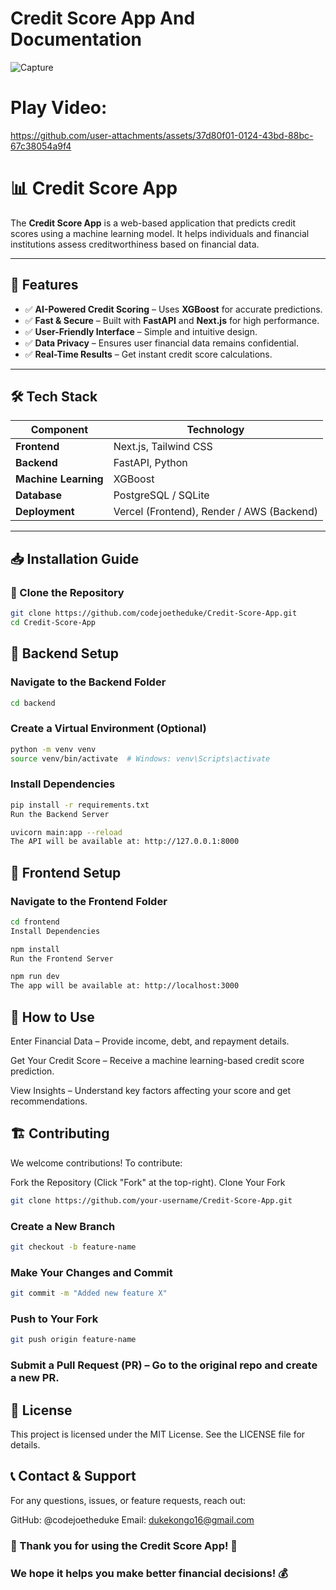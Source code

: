 # Credit Score App And Documentation

![Capture](https://github.com/user-attachments/assets/4dedf69c-0b1a-4049-a7af-db8a22317ee4)

# Play Video:

https://github.com/user-attachments/assets/37d80f01-0124-43bd-88bc-67c38054a9f4

# 📊 Credit Score App

The **Credit Score App** is a web-based application that predicts credit scores using a machine learning model. It helps individuals and financial institutions assess creditworthiness based on financial data.

---

## 🚀 Features

- ✅ **AI-Powered Credit Scoring** – Uses **XGBoost** for accurate predictions.
- ✅ **Fast & Secure** – Built with **FastAPI** and **Next.js** for high performance.
- ✅ **User-Friendly Interface** – Simple and intuitive design.
- ✅ **Data Privacy** – Ensures user financial data remains confidential.
- ✅ **Real-Time Results** – Get instant credit score calculations.

---

## 🛠️ Tech Stack

| **Component**  | **Technology** |
|---------------|---------------|
| **Frontend**  | Next.js, Tailwind CSS |
| **Backend**   | FastAPI, Python |
| **Machine Learning** | XGBoost |
| **Database**  | PostgreSQL / SQLite |
| **Deployment** | Vercel (Frontend), Render / AWS (Backend) |

---

## 📥 Installation Guide

### 🔹 Clone the Repository
```bash
git clone https://github.com/codejoetheduke/Credit-Score-App.git
cd Credit-Score-App
```

## 🔹 Backend Setup
### Navigate to the Backend Folder
```bash
cd backend
```
### Create a Virtual Environment (Optional)
```bash
python -m venv venv
source venv/bin/activate  # Windows: venv\Scripts\activate
```
### Install Dependencies
```bash
pip install -r requirements.txt
Run the Backend Server
```
```bash
uvicorn main:app --reload
The API will be available at: http://127.0.0.1:8000
```
## 🔹 Frontend Setup
### Navigate to the Frontend Folder
```bash
cd frontend
Install Dependencies
```
```bash
npm install
Run the Frontend Server
```
```bash
npm run dev
The app will be available at: http://localhost:3000
```
## 🎯 How to Use
Enter Financial Data – Provide income, debt, and repayment details.

Get Your Credit Score – Receive a machine learning-based credit score prediction.

View Insights – Understand key factors affecting your score and get recommendations.

## 🏗️ Contributing
We welcome contributions! To contribute:

Fork the Repository (Click "Fork" at the top-right).
Clone Your Fork
```bash
git clone https://github.com/your-username/Credit-Score-App.git
```
### Create a New Branch
```bash
git checkout -b feature-name
```
### Make Your Changes and Commit
```bash
git commit -m "Added new feature X"
```
### Push to Your Fork
```bash
git push origin feature-name
```
### Submit a Pull Request (PR) – Go to the original repo and create a new PR.
## 📄 License
This project is licensed under the MIT License. See the LICENSE file for details.

## 📞 Contact & Support
For any questions, issues, or feature requests, reach out:

GitHub: @codejoetheduke
Email: dukekongo16@gmail.com

### 🎉 Thank you for using the Credit Score App! 🚀
### We hope it helps you make better financial decisions! 💰
